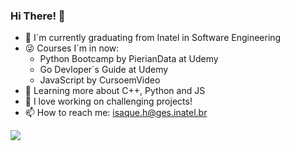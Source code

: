 ### Hi There! 👋


- 🔭 I´m currently graduating from Inatel in Software Engineering
- 😜 Courses I´m in now:
  - Python Bootcamp by PierianData at Udemy
  - Go Devloper´s Guide at Udemy
  - JavaScript by CursoemVideo
- 🌱 Learning more about C++, Python and JS
- 👯 I love working on challenging projects!
- 📫 How to reach me: isaque.h@ges.inatel.br

<img src="https://cdn.pixabay.com/photo/2019/01/31/20/52/web-3967926__340.jpg">

